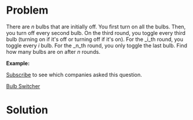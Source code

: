 
# Problem

There are _n_ bulbs that are initially off. You first turn on all the bulbs.
Then, you turn off every second bulb. On the third round, you toggle every
third bulb (turning on if it's off or turning off if it's on). For the _i_th
round, you toggle every _i_ bulb. For the _n_th round, you only toggle the
last bulb. Find how many bulbs are on after _n_ rounds.

**Example:**  

[Subscribe](/subscribe/) to see which companies asked this question.



[Bulb Switcher](https://leetcode.com/problems/bulb-switcher)

# Solution



